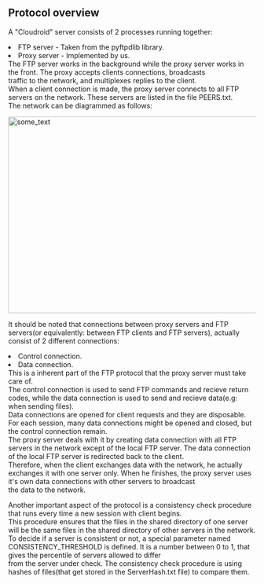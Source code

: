 ## Protocol overview
A "Cloudroid" server consists of 2 processes running together: <br>
<li>FTP server - Taken from the pyftpdlib library. <br>
<li>Proxy server - Implemented by us. <br>
The FTP server works in the background while the proxy server works in the front. The proxy accepts clients connections, broadcasts<br>
traffic to the network, and multiplexes replies to the client.<br>
When a client connection is made, the proxy server connects to all FTP servers on the network. These servers are listed in the file PEERS.txt.<br>
The network can be diagrammed as follows:
<p>
<img src="diagram.png" alt="some_text" style="width:655px;height:400px;"> 
</p>
<p>
It should be noted that connections between proxy servers and FTP servers(or equivalently: between FTP clients and FTP servers), actually consist of 2 different connections:<br>
<li>Control connection.<br>
<li>Data connection.<br>
This is a inherent part of the FTP protocol that the proxy server must take care of.<br>
The control connection is used to send FTP commands and recieve return codes, while the data connection is used to send and recieve data(e.g: when sending files).<br>
Data connections are opened for client requests and they are disposable. For each session, many data connections might be opened and closed, but the control connection remain.<br>
The proxy server deals with it by creating data connection with all FTP servers in the network except of the local FTP server. The data connection of the local FTP server is redirected back to the client.<br>
Therefore, when the client exchanges data with the network, he actually exchanges it with one server only. When he finishes, the proxy server uses it's own data connections with other servers to broadcast<br>
the data to the network.<br>
</p>
<p>
Another important aspect of the protocol is a consistency check procedure that runs every time a new session with client begins.<br>
This procedure ensures that the files in the shared directory of one server will be the same files in the shared directory of other servers in the network.<br>
To decide if a server is consistent or not, a special parameter named CONSISTENCY_THRESHOLD is defined. It is a number between 0 to 1, that gives the percentile of servers allowed to differ<br>
from the server under check.
The consistency check procedure is using hashes of files(that get stored in the ServerHash.txt file) to compare them.<br>
</p>


